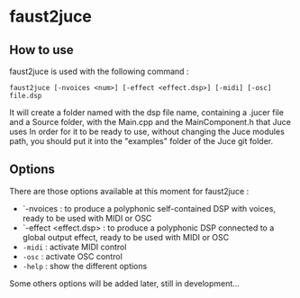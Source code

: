 # faust2juce

## How to use

faust2juce is used with the following command : 

`faust2juce [-nvoices <num>] [-effect <effect.dsp>] [-midi] [-osc] file.dsp` 

It will create a folder named with the dsp file name, containing a .jucer file and a Source folder, with the Main.cpp and the MainComponent.h that Juce uses
In order for it to be ready to use, without changing the Juce modules path, you should put it into the "examples" folder of the Juce git folder.

## Options

There are those options available at this moment for faust2juce : 

 - `-nvoices <num>          : to produce a polyphonic self-contained DSP with <num> voices, ready to be used with MIDI or OSC
 - `-effect <effect.dsp>    : to produce a polyphonic DSP connected to a global output effect, ready to be used with MIDI or OSC
 - `-midi`                  : activate MIDI control
 - `-osc`                   : activate OSC control
 - `-help`                  : show the different options 

Some others options will be added later, still in development...

